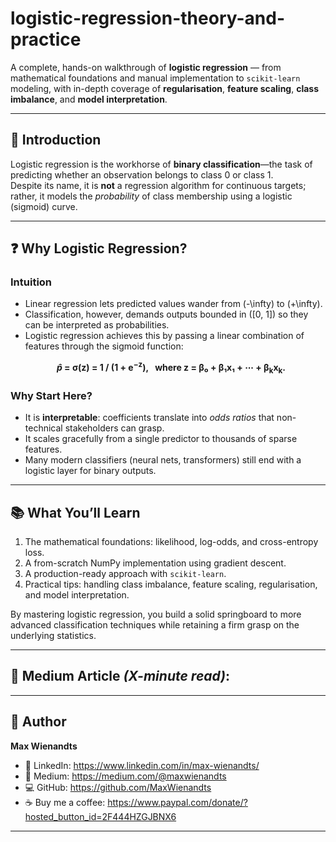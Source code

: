 # logistic-regression-theory-and-practice

A complete, hands-on walkthrough of **logistic regression** — from mathematical foundations and manual implementation to `scikit-learn` modeling, with in-depth coverage of **regularisation**, **feature scaling**, **class imbalance**, and **model interpretation**.

---

## 📌 Introduction

Logistic regression is the workhorse of **binary classification**—the task of predicting whether an observation belongs to class 0 or class 1.  
Despite its name, it is **not** a regression algorithm for continuous targets; rather, it models the *probability* of class membership using a logistic (sigmoid) curve.

---

## ❓ Why Logistic Regression?

### Intuition

- Linear regression lets predicted values wander from \(-\infty\) to \(+\infty\).  
- Classification, however, demands outputs bounded in \([0, 1]\) so they can be interpreted as probabilities.  
- Logistic regression achieves this by passing a linear combination of features through the sigmoid function:

<p align="center">
  <strong>
    &nbsp;&nbsp;
    <em>p̂</em> = σ(z) = 1 / (1 + e<sup>−z</sup>),&nbsp;&nbsp;
    where z = β₀ + β₁x₁ + ⋯ + β<sub>k</sub>x<sub>k</sub>.
  </strong>
</p>

### Why Start Here?

- It is **interpretable**: coefficients translate into *odds ratios* that non-technical stakeholders can grasp.  
- It scales gracefully from a single predictor to thousands of sparse features.  
- Many modern classifiers (neural nets, transformers) still end with a logistic layer for binary outputs.

---

## 📚 What You’ll Learn

1. The mathematical foundations: likelihood, log-odds, and cross-entropy loss.  
2. A from-scratch NumPy implementation using gradient descent.  
3. A production-ready approach with `scikit-learn`.  
4. Practical tips: handling class imbalance, feature scaling, regularisation, and model interpretation.

By mastering logistic regression, you build a solid springboard to more advanced classification techniques while retaining a firm grasp on the underlying statistics.

---

## 📝 Medium Article *(X-minute read)*: 

---

## 👤 Author

**Max Wienandts**

- 🔗 LinkedIn: https://www.linkedin.com/in/max-wienandts/
- 📖 Medium: https://medium.com/@maxwienandts
- 💻 GitHub: https://github.com/MaxWienandts
- ☕ Buy me a coffee: https://www.paypal.com/donate/?hosted_button_id=2F444HZGJBNX6

---


